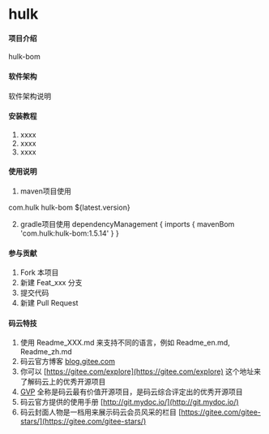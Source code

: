# hulk

#### 项目介绍
hulk-bom

#### 软件架构
软件架构说明


#### 安装教程

1. xxxx
2. xxxx
3. xxxx

#### 使用说明

1. maven项目使用
<parent>
    <groupId>com.hulk</groupId>
    <artifactId>hulk-bom</artifactId>
    <version>${latest.version}</version>
</parent>

2. gradle项目使用
dependencyManagement {
    imports {
        mavenBom 'com.hulk:hulk-bom:1.5.14'
    }
}

#### 参与贡献

1. Fork 本项目
2. 新建 Feat_xxx 分支
3. 提交代码
4. 新建 Pull Request


#### 码云特技

1. 使用 Readme\_XXX.md 来支持不同的语言，例如 Readme\_en.md, Readme\_zh.md
2. 码云官方博客 [blog.gitee.com](https://blog.gitee.com)
3. 你可以 [https://gitee.com/explore](https://gitee.com/explore) 这个地址来了解码云上的优秀开源项目
4. [GVP](https://gitee.com/gvp) 全称是码云最有价值开源项目，是码云综合评定出的优秀开源项目
5. 码云官方提供的使用手册 [http://git.mydoc.io/](http://git.mydoc.io/)
6. 码云封面人物是一档用来展示码云会员风采的栏目 [https://gitee.com/gitee-stars/](https://gitee.com/gitee-stars/)